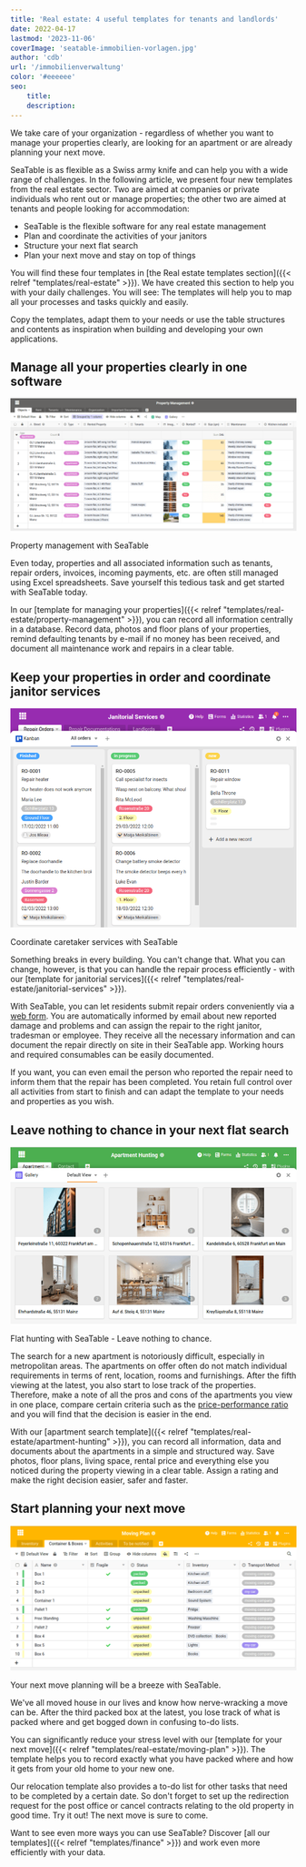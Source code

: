 ```yaml
---
title: 'Real estate: 4 useful templates for tenants and landlords'
date: 2022-04-17
lastmod: '2023-11-06'
coverImage: 'seatable-immobilien-vorlagen.jpg'
author: 'cdb'
url: '/immobilienverwaltung'
color: '#eeeeee'
seo:
    title:
    description:
---
```


We take care of your organization - regardless of whether you want to manage your properties clearly, are looking for an apartment or are already planning your next move.

SeaTable is as flexible as a Swiss army knife and can help you with a wide range of challenges. In the following article, we present four new templates from the real estate sector. Two are aimed at companies or private individuals who rent out or manage properties; the other two are aimed at tenants and people looking for accommodation:

- SeaTable is the flexible software for any real estate management
- Plan and coordinate the activities of your janitors
- Structure your next flat search
- Plan your next move and stay on top of things

You will find these four templates in [the Real estate templates section]({{< relref "templates/real-estate" >}}). We have created this section to help you with your daily challenges. You will see: The templates will help you to map all your processes and tasks quickly and easily.

Copy the templates, adapt them to your needs or use the table structures and contents as inspiration when building and developing your own applications.

## Manage all your properties clearly in one software

![Real estate management with SeaTable](seatable-property-management.png)

Property management with SeaTable

Even today, properties and all associated information such as tenants, repair orders, invoices, incoming payments, etc. are often still managed using Excel spreadsheets. Save yourself this tedious task and get started with SeaTable today.

In our [template for managing your properties]({{< relref "templates/real-estate/property-management" >}}), you can record all information centrally in a database. Record data, photos and floor plans of your properties, remind defaulting tenants by e-mail if no money has been received, and document all maintenance work and repairs in a clear table.

## Keep your properties in order and coordinate janitor services

![Coordinate janitorial services to maintain properties](hausmeisterdienste-seatable.png)

Coordinate caretaker services with SeaTable

Something breaks in every building. You can't change that. What you can change, however, is that you can handle the repair process efficiently - with our [template for janitorial services]({{< relref "templates/real-estate/janitorial-services" >}}).

With SeaTable, you can let residents submit repair orders conveniently via a [web form](https://seatable.io/en/docs/handbuch/seatable-nutzen/webformulare/). You are automatically informed by email about new reported damage and problems and can assign the repair to the right janitor, tradesman or employee. They receive all the necessary information and can document the repair directly on site in their SeaTable app. Working hours and required consumables can be easily documented.

If you want, you can even email the person who reported the repair need to inform them that the repair has been completed. You retain full control over all activities from start to finish and can adapt the template to your needs and properties as you wish.

## Leave nothing to chance in your next flat search

![Flat search with SeaTable](wohnungssuche-seatable-vorlage-immobilien.png)

Flat hunting with SeaTable - Leave nothing to chance.

The search for a new apartment is notoriously difficult, especially in metropolitan areas. The apartments on offer often do not match individual requirements in terms of rent, location, rooms and furnishings. After the fifth viewing at the latest, you also start to lose track of the properties. Therefore, make a note of all the pros and cons of the apartments you view in one place, compare certain criteria such as the [price-performance ratio](https://de.wikipedia.org/wiki/Preis-Leistungs-Verhältnis) and you will find that the decision is easier in the end.

With our [apartment search template]({{< relref "templates/real-estate/apartment-hunting" >}}), you can record all information, data and documents about the apartments in a simple and structured way. Save photos, floor plans, living space, rental price and everything else you noticed during the property viewing in a clear table. Assign a rating and make the right decision easier, safer and faster.

## Start planning your next move

![Your next move will be a breeze with SeaTable](umzugsliste-seatable-immobilien.png)

Your next move planning will be a breeze with SeaTable.

We've all moved house in our lives and know how nerve-wracking a move can be. After the third packed box at the latest, you lose track of what is packed where and get bogged down in confusing to-do lists.

You can significantly reduce your stress level with our [template for your next move]({{< relref "templates/real-estate/moving-plan" >}}). The template helps you to record exactly what you have packed where and how it gets from your old home to your new one.

Our relocation template also provides a to-do list for other tasks that need to be completed by a certain date. So don't forget to set up the redirection request for the post office or cancel contracts relating to the old property in good time. Try it out! The next move is sure to come.

Want to see even more ways you can use SeaTable? Discover [all our templates]({{< relref "templates/finance" >}}) and work even more efficiently with your data.
